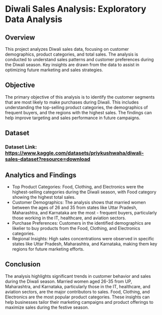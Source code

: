 # Diwali Sales Analysis: Exploratory Data Analysis

## Overview
This project analyzes Diwali sales data, focusing on customer demographics, product categories, and total sales. The analysis is conducted to understand sales patterns and customer preferences during the Diwali season. Key insights are drawn from the data to assist in optimizing future marketing and sales strategies.

## Objective
The primary objective of this analysis is to identify the customer segments that are most likely to make purchases during Diwali. This includes understanding the top-selling product categories, the demographics of frequent buyers, and the regions with the highest sales. The findings can help improve targeting and sales performance in future campaigns.

## Dataset
### Dataset Link: https://www.kaggle.com/datasets/priykushwaha/diwali-sales-dataset?resource=download

## Analytics and Findings
- Top Product Categories: Food, Clothing, and Electronics were the highest-selling categories during the Diwali season, with Food category showing the highest total sales.
- Customer Demographics: The analysis shows that married women between the ages of 26 and 35 from states like Uttar Pradesh, Maharashtra, and Karnataka are the most - frequent buyers, particularly those working in the IT, healthcare, and aviation sectors.
- Purchase Preferences: Customers in the identified demographics are likelier to buy products from the Food, Clothing, and Electronics categories.
- Regional Insights: High sales concentrations were observed in specific states like Uttar Pradesh, Maharashtra, and Karnataka, making them key regions for future marketing efforts.

## Conclusion
The analysis highlights significant trends in customer behavior and sales during the Diwali season. Married women aged 26-35 from UP, Maharashtra, and Karnataka, particularly those in the IT, healthcare, and aviation sectors, are the major contributors to sales. Food, Clothing, and Electronics are the most popular product categories. These insights can help businesses tailor their marketing campaigns and product offerings to maximize sales during the festive season.
